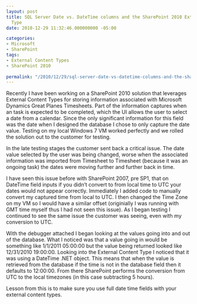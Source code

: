 ```yaml
---
layout: post
title: SQL Server Date vs. DateTime columns and the SharePoint 2010 External Content
  Type
date: 2010-12-29 11:32:46.000000000 -05:00

categories:
- Microsoft
- SharePoint
tags:
- External Content Types
- SharePoint 2010
  
permalink: "/2010/12/29/sql-server-date-vs-datetime-columns-and-the-sharepoint-2010-external-content-type/"
---
```

Recently I have been working on a SharePoint 2010 solution that leverages External Content Types for storing information associated with Microsoft Dynamics Great Planes Timesheets. Part of the information captures when an task is expected to be completed, which the UI allows the user to select a date from a calendar. Since the only significant information for this field was the date when I designed the database I chose to only capture the date value. Testing on my local Windows 7 VM worked perfectly and we rolled the solution out to the customer for testing.
<!--more-->

In the late testing stages the customer sent back a critical issue. The date value selected by the user was being changed, worse when the associated information was imported from Timesheet to Timesheet (because it was an ongoing task) the dates were moving further and further back in time.

I have seen this issue before with SharePoint 2007, pre SP1, that on DateTime field inputs if you didn’t convert to from local time to UTC your dates would not appear correctly. Immediately I added code to manually convert my captured time from local to UTC. I then changed the Time Zone on my VM so I would have a similar offset (originially I was running with GMT time myself thus I had not seen this issue). As I began testing I continued to see the same issue the customer was seeing, even with my conversion to UTC.

With the debugger attached I began looking at the values going into and out of the database. What I noticed was that a value going in would be something like 1/1/2011 05:00:00 but the value being returned looked like 12/31/2010 19:00:00. Looking into the External Content Type I noticed that it was using a DateTime .NET object. This means that when the value is retrieved from the database if the time is not in the database field then it defaults to 12:00:00. From there SharePoint performs the conversion from UTC to the local timezones (in this case subtracting 5 hours).

Lesson from this is to make sure you use full date time fields with your external content types.

